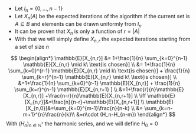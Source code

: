 - Let $I_n=\{0,\dots,n-1\}$
- Let $X_n(A)$ be the expected iterations of the algorithm if the current set is $A\subseteq B$ and elements can be drawn uniformly from $I_n$
- It can be proven that $X_n$ is only a function of $r=\lvert A\rvert$
- With that we will simply define $X_{n,r}$ the expected iterations starting from a set of size $n$


$$
\begin{align*}
\mathbb{E}[X_{n,r}] &= 1+\frac{1}{n} \sum_{k=0}^{n-1}
\mathbb{E}[X_{n,r} \mid k\ \text{is chosen}] \\
&= 1+\frac{1}{n} \sum_{k=0}^{r-1}
\mathbb{E}[X_{n,r} \mid k\ \text{is chosen}] + \frac{1}{n} \sum_{k=r}^{n-1}
\mathbb{E}[X_{n,r} \mid k\ \text{is chosen}] \\
&=1+\frac{1}{n} \sum_{k=0}^{r-1}
\mathbb{E}[X_{n,r}] + \frac{1}{n} \sum_{k=r}^{n-1}
\mathbb{E}[X_{n,r+1} ] \\
&=1+\frac{r}{n}\mathbb{E}[X_{n,r}] +\frac{n-r}{n}\mathbb{E}[X_{n,r+1}] \\
\iff \mathbb{E}[X_{n,r}]&=\frac{n}{n-r}+\mathbb{E}[X_{n,r+1}] \\
\mathbb{E}[X_{n,0}]&=\sum_{k=0}^{m-1}\frac{n}{n-k} \\
&= \sum_{k=n-m+1}^{n}\frac{n}{k}\\
&=n\cdot (H_n-H_{n-m})
\end{align*}
$$
With $(H_n)_{n\in\mathbb{N}^*}$ the harmonic series, and we will define $H_0=0$
